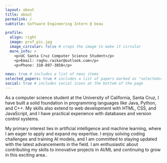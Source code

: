 ```yaml
---
layout: about
title: about
permalink: /
subtitle: Software Engineering Intern @ beau

profile:
  align: right
  image: prof_pic.jpg
  image_circular: false # crops the image to make it circular
  more_info: >
    <p>UC Santa Cruz Computer Science Student</p>
    <p>Email: raghu.raikar@outlook.com</p>
    <p>Phone: 310-897-3858</p>

news: true # includes a list of news items
selected_papers: true # includes a list of papers marked as "selected={true}"
social: true # includes social icons at the bottom of the page
---
```


As a computer science student at the University of California, Santa Cruz, I have built a solid foundation in programming languages like Java, Python, and C++. My skills also extend to web development with HTML, CSS, and JavaScript, and I have practical experience with databases and version control systems.

My primary interest lies in artificial intelligence and machine learning, where I am eager to apply and expand my expertise. I enjoy solving coding challenges and training AI models, and I am committed to staying updated with the latest advancements in the field. I am enthusiastic about contributing my skills to innovative projects in AI/ML and continuing to grow in this exciting area..
